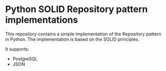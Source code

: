 # Python SOLID Repository pattern implementations

This repository contains a simple implementation of the Repository pattern in Python. The implementation is based on the SOLID principles.

It supports:
- PostgreSQL
- JSON
